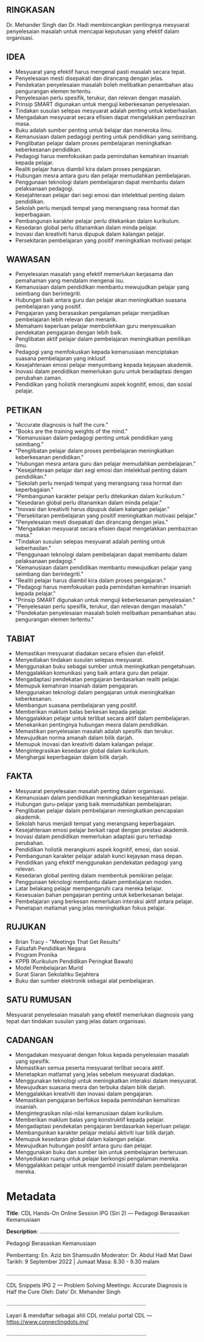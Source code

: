 ## RINGKASAN
Dr. Mehander Singh dan Dr. Hadi membincangkan pentingnya mesyuarat penyelesaian masalah untuk mencapai keputusan yang efektif dalam organisasi.

## IDEA
- Mesyuarat yang efektif harus mengenal pasti masalah secara tepat.
- Penyelesaian mesti disepakati dan dirancang dengan jelas.
- Pendekatan penyelesaian masalah boleh melibatkan penambahan atau pengurangan elemen tertentu.
- Penyelesaian perlu spesifik, terukur, dan relevan dengan masalah.
- Prinsip SMART digunakan untuk menguji keberkesanan penyelesaian.
- Tindakan susulan selepas mesyuarat adalah penting untuk keberhasilan.
- Mengadakan mesyuarat secara efisien dapat mengelakkan pembaziran masa.
- Buku adalah sumber penting untuk belajar dan meneroka ilmu.
- Kemanusiaan dalam pedagogi penting untuk pendidikan yang seimbang.
- Penglibatan pelajar dalam proses pembelajaran meningkatkan keberkesanan pendidikan.
- Pedagogi harus memfokuskan pada pemindahan kemahiran insaniah kepada pelajar.
- Realiti pelajar harus diambil kira dalam proses pengajaran.
- Hubungan mesra antara guru dan pelajar memudahkan pembelajaran.
- Penggunaan teknologi dalam pembelajaran dapat membantu dalam pelaksanaan pedagogi.
- Kesejahteraan pelajar dari segi emosi dan intelektual penting dalam pendidikan.
- Sekolah perlu menjadi tempat yang merangsang rasa hormat dan keperbagaian.
- Pembangunan karakter pelajar perlu ditekankan dalam kurikulum.
- Kesedaran global perlu ditanamkan dalam minda pelajar.
- Inovasi dan kreativiti harus dipupuk dalam kalangan pelajar.
- Persekitaran pembelajaran yang positif meningkatkan motivasi pelajar.

## WAWASAN
- Penyelesaian masalah yang efektif memerlukan kerjasama dan pemahaman yang mendalam mengenai isu.
- Kemanusiaan dalam pendidikan membantu mewujudkan pelajar yang seimbang dan berintegriti.
- Hubungan baik antara guru dan pelajar akan meningkatkan suasana pembelajaran yang positif.
- Pengajaran yang berasaskan pengalaman pelajar menjadikan pembelajaran lebih relevan dan menarik.
- Memahami keperluan pelajar membolehkan guru menyesuaikan pendekatan pengajaran dengan lebih baik.
- Penglibatan aktif pelajar dalam pembelajaran meningkatkan pemilikan ilmu.
- Pedagogi yang memfokuskan kepada kemanusiaan menciptakan suasana pembelajaran yang inklusif.
- Kesejahteraan emosi pelajar menyumbang kepada kejayaan akademik.
- Inovasi dalam pendidikan memerlukan guru untuk beradaptasi dengan perubahan zaman.
- Pendidikan yang holistik merangkumi aspek kognitif, emosi, dan sosial pelajar.

## PETIKAN
- "Accurate diagnosis is half the cure."
- "Books are the training weights of the mind."
- "Kemanusiaan dalam pedagogi penting untuk pendidikan yang seimbang."
- "Penglibatan pelajar dalam proses pembelajaran meningkatkan keberkesanan pendidikan."
- "Hubungan mesra antara guru dan pelajar memudahkan pembelajaran."
- "Kesejahteraan pelajar dari segi emosi dan intelektual penting dalam pendidikan."
- "Sekolah perlu menjadi tempat yang merangsang rasa hormat dan keperbagaian."
- "Pembangunan karakter pelajar perlu ditekankan dalam kurikulum."
- "Kesedaran global perlu ditanamkan dalam minda pelajar."
- "Inovasi dan kreativiti harus dipupuk dalam kalangan pelajar."
- "Persekitaran pembelajaran yang positif meningkatkan motivasi pelajar."
- "Penyelesaian mesti disepakati dan dirancang dengan jelas."
- "Mengadakan mesyuarat secara efisien dapat mengelakkan pembaziran masa."
- "Tindakan susulan selepas mesyuarat adalah penting untuk keberhasilan."
- "Penggunaan teknologi dalam pembelajaran dapat membantu dalam pelaksanaan pedagogi."
- "Kemanusiaan dalam pendidikan membantu mewujudkan pelajar yang seimbang dan berintegriti."
- "Realiti pelajar harus diambil kira dalam proses pengajaran."
- "Pedagogi harus memfokuskan pada pemindahan kemahiran insaniah kepada pelajar."
- "Prinsip SMART digunakan untuk menguji keberkesanan penyelesaian."
- "Penyelesaian perlu spesifik, terukur, dan relevan dengan masalah."
- "Pendekatan penyelesaian masalah boleh melibatkan penambahan atau pengurangan elemen tertentu."

## TABIAT
- Memastikan mesyuarat diadakan secara efisien dan efektif.
- Menyediakan tindakan susulan selepas mesyuarat.
- Menggunakan buku sebagai sumber untuk meningkatkan pengetahuan.
- Menggalakkan komunikasi yang baik antara guru dan pelajar.
- Mengadaptasi pendekatan pengajaran berdasarkan realiti pelajar.
- Memupuk kemahiran insaniah dalam pengajaran.
- Menggunakan teknologi dalam pengajaran untuk meningkatkan keberkesanan.
- Membangun suasana pembelajaran yang positif.
- Memberikan maklum balas berkesan kepada pelajar.
- Menggalakkan pelajar untuk terlibat secara aktif dalam pembelajaran.
- Menekankan pentingnya hubungan mesra dalam pendidikan.
- Memastikan penyelesaian masalah adalah spesifik dan terukur.
- Mewujudkan norma amanah dalam bilik darjah.
- Memupuk inovasi dan kreativiti dalam kalangan pelajar.
- Mengintegrasikan kesedaran global dalam kurikulum.
- Menghargai keperbagaian dalam bilik darjah.

## FAKTA
- Mesyuarat penyelesaian masalah penting dalam organisasi.
- Kemanusiaan dalam pendidikan meningkatkan kesejahteraan pelajar.
- Hubungan guru-pelajar yang baik memudahkan pembelajaran.
- Penglibatan pelajar dalam pembelajaran meningkatkan pencapaian akademik.
- Sekolah harus menjadi tempat yang merangsang keperbagaian.
- Kesejahteraan emosi pelajar berkait rapat dengan prestasi akademik.
- Inovasi dalam pendidikan memerlukan adaptasi guru terhadap perubahan.
- Pendidikan holistik merangkumi aspek kognitif, emosi, dan sosial.
- Pembangunan karakter pelajar adalah kunci kejayaan masa depan.
- Pendidikan yang efektif menggunakan pendekatan pedagogi yang relevan.
- Kesedaran global penting dalam membentuk pemikiran pelajar.
- Penggunaan teknologi membantu dalam pembelajaran moden.
- Latar belakang pelajar mempengaruhi cara mereka belajar.
- Kesesuaian bahan pengajaran penting untuk keberkesanan belajar.
- Pembelajaran yang berkesan memerlukan interaksi aktif antara pelajar.
- Penetapan matlamat yang jelas meningkatkan fokus pelajar.

## RUJUKAN
- Brian Tracy - "Meetings That Get Results"
- Falsafah Pendidikan Negara
- Program Pronika
- KPPB (Kurikulum Pendidikan Peringkat Bawah)
- Model Pembelajaran Murid
- Surat Siaran Sekolahku Sejahtera
- Buku dan sumber elektronik sebagai alat pembelajaran. 

## SATU RUMUSAN
Mesyuarat penyelesaian masalah yang efektif memerlukan diagnosis yang tepat dan tindakan susulan yang jelas dalam organisasi. 

## CADANGAN
- Mengadakan mesyuarat dengan fokus kepada penyelesaian masalah yang spesifik.
- Memastikan semua peserta mesyuarat terlibat secara aktif.
- Menetapkan matlamat yang jelas sebelum mesyuarat diadakan.
- Menggunakan teknologi untuk meningkatkan interaksi dalam mesyuarat.
- Mewujudkan suasana mesra dan terbuka dalam bilik darjah.
- Menggalakkan kreativiti dan inovasi dalam pengajaran.
- Memastikan pengajaran berfokus kepada pemindahan kemahiran insaniah.
- Mengintegrasikan nilai-nilai kemanusiaan dalam kurikulum.
- Memberikan maklum balas yang konstruktif kepada pelajar.
- Mengadaptasi pendekatan pengajaran berdasarkan keperluan pelajar.
- Membangunkan karakter pelajar melalui aktiviti luar bilik darjah.
- Memupuk kesedaran global dalam kalangan pelajar.
- Mewujudkan hubungan positif antara guru dan pelajar.
- Menggunakan buku dan sumber lain untuk pembelajaran berterusan.
- Menyediakan ruang untuk pelajar berkongsi pengalaman mereka.
- Menggalakkan pelajar untuk mengambil inisiatif dalam pembelajaran mereka.

# Metadata
**Title**: CDL Hands-On Online Session IPG (Siri 2) — Pedagogi Berasaskan Kemanusiaan

**Description**: ...........................................................................................

Pedagogi Berasaskan Kemanusiaan

Pembentang: En. Aziz bin Shamsudin
Moderator: Dr. Abdul Hadi Mat Dawi
Tarikh: 9 September 2022   |   Jumaat
Masa: 8.30 - 9.30 malam

...........................................................................................

CDL Snippets IPG 2 — Problem Solving Meetings: Accurate Diagnosis is Half the Cure
Oleh: Dato' Dr. Mehander Singh

...........................................................................................

Layari & mendaftar sebagai ahli CDL melalui portal CDL — https://www.connectingdots.my/

...........................................................................................